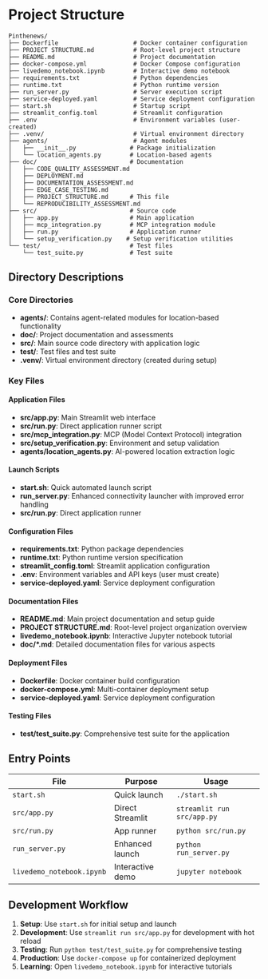 # Project Structure

```
Pinthenews/
├── Dockerfile                     # Docker container configuration
├── PROJECT STRUCTURE.md           # Root-level project structure
├── README.md                      # Project documentation
├── docker-compose.yml             # Docker Compose configuration
├── livedemo_notebook.ipynb        # Interactive demo notebook
├── requirements.txt               # Python dependencies
├── runtime.txt                    # Python runtime version
├── run_server.py                  # Server execution script
├── service-deployed.yaml          # Service deployment configuration
├── start.sh                       # Startup script
├── streamlit_config.toml          # Streamlit configuration
├── .env                           # Environment variables (user-created)
├── .venv/                         # Virtual environment directory
├── agents/                        # Agent modules
│   ├── __init__.py               # Package initialization
│   └── location_agents.py        # Location-based agents
├── doc/                          # Documentation
│   ├── CODE_QUALITY_ASSESSMENT.md
│   ├── DEPLOYMENT.md
│   ├── DOCUMENTATION_ASSESSMENT.md
│   ├── EDGE_CASE_TESTING.md
│   ├── PROJECT_STRUCTURE.md      # This file
│   └── REPRODUCIBILITY_ASSESSMENT.md
├── src/                          # Source code
│   ├── app.py                    # Main application
│   ├── mcp_integration.py        # MCP integration module
│   ├── run.py                    # Application runner
│   └── setup_verification.py    # Setup verification utilities
└── test/                         # Test files
    └── test_suite.py             # Test suite
```

## Directory Descriptions

### Core Directories
- **agents/**: Contains agent-related modules for location-based functionality
- **doc/**: Project documentation and assessments
- **src/**: Main source code directory with application logic
- **test/**: Test files and test suite
- **.venv/**: Virtual environment directory (created during setup)

### Key Files

#### Application Files
- **src/app.py**: Main Streamlit web interface
- **src/run.py**: Direct application runner script
- **src/mcp_integration.py**: MCP (Model Context Protocol) integration
- **src/setup_verification.py**: Environment and setup validation
- **agents/location_agents.py**: AI-powered location extraction logic

#### Launch Scripts
- **start.sh**: Quick automated launch script
- **run_server.py**: Enhanced connectivity launcher with improved error handling
- **src/run.py**: Direct application runner

#### Configuration Files
- **requirements.txt**: Python package dependencies
- **runtime.txt**: Python runtime version specification
- **streamlit_config.toml**: Streamlit application configuration
- **.env**: Environment variables and API keys (user must create)
- **service-deployed.yaml**: Service deployment configuration

#### Documentation Files
- **README.md**: Main project documentation and setup guide
- **PROJECT STRUCTURE.md**: Root-level project organization overview
- **livedemo_notebook.ipynb**: Interactive Jupyter notebook tutorial
- **doc/\*.md**: Detailed documentation files for various aspects

#### Deployment Files
- **Dockerfile**: Docker container build configuration
- **docker-compose.yml**: Multi-container deployment setup
- **service-deployed.yaml**: Service deployment configuration

#### Testing Files
- **test/test_suite.py**: Comprehensive test suite for the application

## Entry Points

| File | Purpose | Usage |
|------|---------|-------|
| `start.sh` | Quick launch | `./start.sh` |
| `src/app.py` | Direct Streamlit | `streamlit run src/app.py` |
| `src/run.py` | App runner | `python src/run.py` |
| `run_server.py` | Enhanced launch | `python run_server.py` |
| `livedemo_notebook.ipynb` | Interactive demo | `jupyter notebook` |

## Development Workflow

1. **Setup**: Use `start.sh` for initial setup and launch
2. **Development**: Use `streamlit run src/app.py` for development with hot reload
3. **Testing**: Run `python test/test_suite.py` for comprehensive testing
4. **Production**: Use `docker-compose up` for containerized deployment
5. **Learning**: Open `livedemo_notebook.ipynb` for interactive tutorials